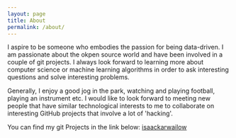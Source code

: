 ```yaml
---
layout: page
title: About
permalink: /about/
---
```


I aspire to be someone who embodies the passion for being data-driven. I am passionate about the okpen source world and have been involved in a couple of git projects. I always look forward to learning more about computer science or machine learning algorithms in order to ask interesting questions and solve interesting problems.

Generally, I enjoy a good jog in the park, watching and playing football, playing an instrument etc. I would like to look forward to meeting new people that have similar technological interests to me to collaborate on interesting GitHub projects that involve a lot of 'hacking'.

You can find my git Projects in the link below:
[isaackarwailow](https://github.com/isaackarwailow)

